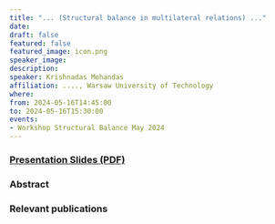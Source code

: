 ```yaml
---
title: "... (Structural balance in multilateral relations) ..."
date:
draft: false
featured: false
featured_image: icon.png
speaker_image:
description:
speaker: Krishnadas Mohandas
affiliation: ...., Warsaw University of Technology
where:
from: 2024-05-16T14:45:00
to: 2024-05-16T15:30:00
events:
- Workshop Structural Balance May 2024 
---
```


### [Presentation Slides (PDF)](xxx.pdf)

### Abstract


### Relevant publications 

